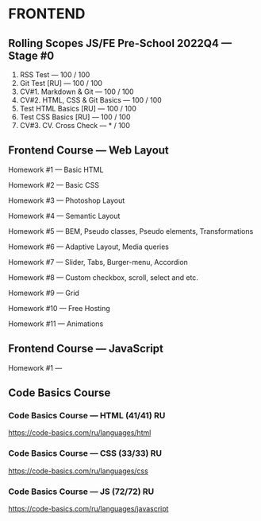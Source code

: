 # FRONTEND

## Rolling Scopes JS/FE Pre-School 2022Q4 — Stage #0
1. RSS Test — 100 / 100
2. Git Test [RU] — 100 / 100
3. CV#1. Markdown & Git — 100 / 100
4. CV#2. HTML, CSS & Git Basics — 100 / 100
5. Test HTML Basics [RU] — 100 / 100
6. Test CSS Basics [RU] — 100 / 100
7. CV#3. CV. Cross Check — * / 100

## Frontend Course — Web Layout

Homework #1 — Basic HTML

Homework #2 — Basic CSS

Homework #3 — Photoshop Layout

Homework #4 — Semantic Layout

Homework #5 — BEM, Pseudo classes, Pseudo elements,
Transformations

Homework #6 — Adaptive Layout, Media queries

Homework #7 — Slider, Tabs, Burger-menu, Accordion

Homework #8 — Custom checkbox, scroll, select and etc.

Homework #9 — Grid

Homework #10 — Free Hosting

Homework #11 — Animations


## Frontend Course — JavaScript

Homework #1 — 


## Code Basics Course

### Code Basics Course — HTML (41/41) RU
https://code-basics.com/ru/languages/html

### Code Basics Course — CSS (33/33) RU
https://code-basics.com/ru/languages/css

### Code Basics Course — JS (72/72) RU
https://code-basics.com/ru/languages/javascript
